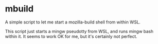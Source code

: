 # mbuild

A simple script to let me start a mozilla-build shell from within WSL.

This script just starts a mingw pseudotty from WSL, and runs mingw bash within
it. It seems to work OK for me, but it's certainly not perfect.


